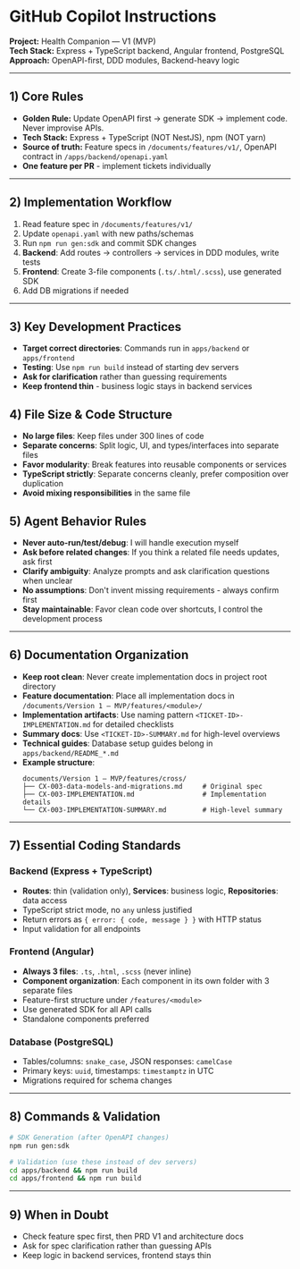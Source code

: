# GitHub Copilot Instructions

**Project:** Health Companion — V1 (MVP)  
**Tech Stack:** Express + TypeScript backend, Angular frontend, PostgreSQL  
**Approach:** OpenAPI-first, DDD modules, Backend-heavy logic

---

## 1) Core Rules

- **Golden Rule:** Update OpenAPI first → generate SDK → implement code. Never improvise APIs.
- **Tech Stack:** Express + TypeScript (NOT NestJS), npm (NOT yarn)
- **Source of truth:** Feature specs in `/documents/features/v1/`, OpenAPI contract in `/apps/backend/openapi.yaml`
- **One feature per PR** - implement tickets individually

---

## 2) Implementation Workflow

1. Read feature spec in `/documents/features/v1/`
2. Update `openapi.yaml` with new paths/schemas
3. Run `npm run gen:sdk` and commit SDK changes
4. **Backend**: Add routes → controllers → services in DDD modules, write tests
5. **Frontend**: Create 3-file components (`.ts/.html/.scss`), use generated SDK
6. Add DB migrations if needed

---

## 3) Key Development Practices

- **Target correct directories**: Commands run in `apps/backend` or `apps/frontend`
- **Testing**: Use `npm run build` instead of starting dev servers
- **Ask for clarification** rather than guessing requirements
- **Keep frontend thin** - business logic stays in backend services

## 4) File Size & Code Structure

- **No large files**: Keep files under 300 lines of code
- **Separate concerns**: Split logic, UI, and types/interfaces into separate files
- **Favor modularity**: Break features into reusable components or services
- **TypeScript strictly**: Separate concerns cleanly, prefer composition over duplication
- **Avoid mixing responsibilities** in the same file

## 5) Agent Behavior Rules

- **Never auto-run/test/debug**: I will handle execution myself
- **Ask before related changes**: If you think a related file needs updates, ask first
- **Clarify ambiguity**: Analyze prompts and ask clarification questions when unclear
- **No assumptions**: Don't invent missing requirements - always confirm first
- **Stay maintainable**: Favor clean code over shortcuts, I control the development process

---

## 6) Documentation Organization

- **Keep root clean**: Never create implementation docs in project root directory
- **Feature documentation**: Place all implementation docs in `/documents/Version 1 – MVP/features/<module>/`
- **Implementation artifacts**: Use naming pattern `<TICKET-ID>-IMPLEMENTATION.md` for detailed checklists
- **Summary docs**: Use `<TICKET-ID>-SUMMARY.md` for high-level overviews
- **Technical guides**: Database setup guides belong in `apps/backend/README_*.md`
- **Example structure**:
  ```
  documents/Version 1 – MVP/features/cross/
  ├── CX-003-data-models-and-migrations.md     # Original spec
  ├── CX-003-IMPLEMENTATION.md                 # Implementation details
  └── CX-003-IMPLEMENTATION-SUMMARY.md         # High-level summary
  ```

---

## 7) Essential Coding Standards

### Backend (Express + TypeScript)

- **Routes**: thin (validation only), **Services**: business logic, **Repositories**: data access
- TypeScript strict mode, no `any` unless justified
- Return errors as `{ error: { code, message } }` with HTTP status
- Input validation for all endpoints

### Frontend (Angular)

- **Always 3 files**: `.ts`, `.html`, `.scss` (never inline)
- **Component organization**: Each component in its own folder with 3 separate files
- Feature-first structure under `/features/<module>`
- Use generated SDK for all API calls
- Standalone components preferred

### Database (PostgreSQL)

- Tables/columns: `snake_case`, JSON responses: `camelCase`
- Primary keys: `uuid`, timestamps: `timestamptz` in UTC
- Migrations required for schema changes

---

## 8) Commands & Validation

```bash
# SDK Generation (after OpenAPI changes)
npm run gen:sdk

# Validation (use these instead of dev servers)
cd apps/backend && npm run build
cd apps/frontend && npm run build
```

---

## 9) When in Doubt

- Check feature spec first, then PRD V1 and architecture docs
- Ask for spec clarification rather than guessing APIs
- Keep logic in backend services, frontend stays thin

